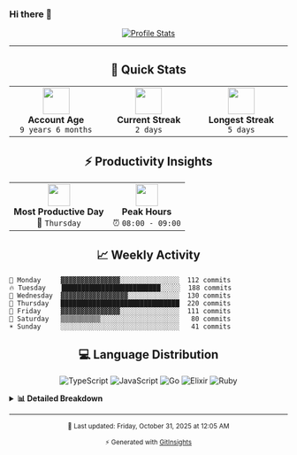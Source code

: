 ### Hi there 👋
<!--START_SECTION:GitInsights-->

<div align="center">

[![Profile Stats](https://img.shields.io/badge/Git-Insights-blueviolet?style=for-the-badge&logo=github)](https://github.com/awcodify/GitInsights)

</div>

---

<div align="center">

## 🎯 Quick Stats

</div>

<table align="center">
<tr>
<td align="center" width="200">
<img src="https://img.icons8.com/fluency/96/000000/resume.png" width="48"/>
<br><strong>Account Age</strong>
<br><code>9 years 6 months</code>
</td>
<td align="center" width="200">
<img src="https://img.icons8.com/fluency/96/000000/fire-element.png" width="48"/>
<br><strong>Current Streak</strong>
<br><code>2 days</code>
</td>
<td align="center" width="200">
<img src="https://img.icons8.com/fluency/96/000000/trophy.png" width="48"/>
<br><strong>Longest Streak</strong>
<br><code>5 days</code>
</td>
</tr>
</table>

<div align="center">

## ⚡ Productivity Insights

</div>

<table align="center">
<tr>
<td align="center">
<img src="https://img.icons8.com/fluency/96/000000/calendar.png" width="40"/>
<br><strong>Most Productive Day</strong>
<br>💚 <code>Thursday</code>
</td>
<td align="center">
<img src="https://img.icons8.com/fluency/96/000000/clock.png" width="40"/>
<br><strong>Peak Hours</strong>
<br>⏰ <code>08:00 - 09:00</code>
</td>
</tr>
</table>

<div align="center">

## 📈 Weekly Activity

</div>

```text
🌙 Monday     ▓▓▓▓▓▓▓▓▓▓▓▓▓▓▓░░░░░░░░░░░░░░░  112 commits
🔥 Tuesday    █████████████████████████░░░░░  188 commits
💎 Wednesday  ▓▓▓▓▓▓▓▓▓▓▓▓▓▓▓▓▓░░░░░░░░░░░░░  130 commits
💚 Thursday   ██████████████████████████████  220 commits
🎉 Friday     ▓▓▓▓▓▓▓▓▓▓▓▓▓▓▓░░░░░░░░░░░░░░░  111 commits
🌟 Saturday   ▒▒▒▒▒▒▒▒▒▒░░░░░░░░░░░░░░░░░░░░   80 commits
☀️ Sunday     ░░░░░░░░░░░░░░░░░░░░░░░░░░░░░░   41 commits
```

<div align="center">

## 💻 Language Distribution

</div>

<div align="center">

![TypeScript](https://img.shields.io/badge/TypeScript-45.4%25-blue?style=flat-square&logo=typescript) ![JavaScript](https://img.shields.io/badge/JavaScript-26.2%25-blue?style=flat-square&logo=javascript) ![Go](https://img.shields.io/badge/Go-15.2%25-blue?style=flat-square&logo=go) ![Elixir](https://img.shields.io/badge/Elixir-5.7%25-blue?style=flat-square&logo=elixir) ![Ruby](https://img.shields.io/badge/Ruby-3.1%25-blue?style=flat-square&logo=ruby)

</div>

<details>
<summary><b>📊 Detailed Breakdown</b></summary>

```text
🔷 TypeScript ▓▓▓▓▓▓▓▓▓▓▓▓▓▓▓▓▓▓░░░░░░░░░░░░░░░░░░░░░░  45.42%
🟨 JavaScript ▓▓▓▓▓▓▓▓▓▓░░░░░░░░░░░░░░░░░░░░░░░░░░░░░░  26.20%
🔵 Go         ▒▒▒▒▒▒░░░░░░░░░░░░░░░░░░░░░░░░░░░░░░░░░░  15.21%
💧 Elixir     ▒▒░░░░░░░░░░░░░░░░░░░░░░░░░░░░░░░░░░░░░░   5.71%
💎 Ruby       ░░░░░░░░░░░░░░░░░░░░░░░░░░░░░░░░░░░░░░░░   3.14%
🐍 Python     ░░░░░░░░░░░░░░░░░░░░░░░░░░░░░░░░░░░░░░░░   2.89%
🟢 Vim Script ░░░░░░░░░░░░░░░░░░░░░░░░░░░░░░░░░░░░░░░░   0.87%
🐚 Shell      ░░░░░░░░░░░░░░░░░░░░░░░░░░░░░░░░░░░░░░░░   0.25%
💻 Makefile   ░░░░░░░░░░░░░░░░░░░░░░░░░░░░░░░░░░░░░░░░   0.20%
💻 Dockerfile ░░░░░░░░░░░░░░░░░░░░░░░░░░░░░░░░░░░░░░░░   0.07%
💻 Other      ░░░░░░░░░░░░░░░░░░░░░░░░░░░░░░░░░░░░░░░░   0.03%
```

</details>

---

<div align="center">

<sub>📅 Last updated: Friday, October 31, 2025 at 12:05 AM</sub>

<sub>⚡ Generated with [GitInsights](https://github.com/awcodify/GitInsights)</sub>

</div>

<!--END_SECTION:GitInsights-->

